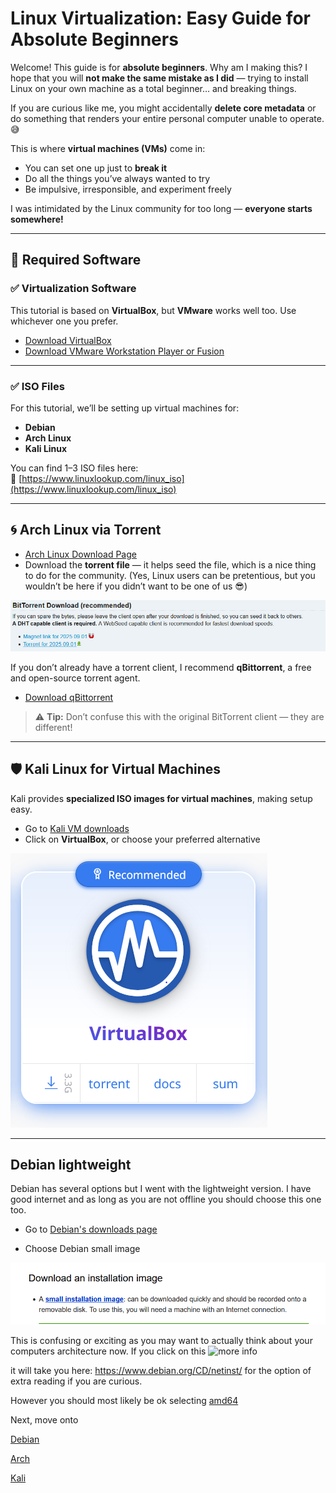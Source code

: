 # Linux Virtualization: Easy Guide for Absolute Beginners

Welcome! This guide is for **absolute beginners**. Why am I making this? I hope that you will **not make the same mistake as I did** — trying to install Linux on your own machine as a total beginner… and breaking things.

If you are curious like me, you might accidentally **delete core metadata** or do something that renders your entire personal computer unable to operate. 😅

This is where **virtual machines (VMs)** come in:

- You can set one up just to **break it**  
- Do all the things you’ve always wanted to try  
- Be impulsive, irresponsible, and experiment freely

I was intimidated by the Linux community for too long — **everyone starts somewhere!**

---

## 🚀 Required Software

### ✅ Virtualization Software

This tutorial is based on **VirtualBox**, but **VMware** works well too. Use whichever one you prefer.

- [Download VirtualBox](https://www.oracle.com/virtualization/technologies/vm/downloads/virtualbox-downloads.html)  
- [Download VMware Workstation Player or Fusion](https://www.vmware.com/products/desktop-hypervisor/workstation-and-fusion)

---

### ✅ ISO Files

For this tutorial, we’ll be setting up virtual machines for:

- **Debian**  
- **Arch Linux**  
- **Kali Linux**

You can find 1–3 ISO files here:  
🔗 [https://www.linuxlookup.com/linux_iso](https://www.linuxlookup.com/linux_iso)

---

## 🌀 Arch Linux via Torrent

- [Arch Linux Download Page](https://archlinux.org/download/)  
- Download the **torrent file** — it helps seed the file, which is a nice thing to do for the community. (Yes, Linux users can be pretentious, but you wouldn’t be here if you didn’t want to be one of us 😎)

![Arch Torrent Screenshot](images/prereqs/arch_torrent.png)

If you don’t already have a torrent client, I recommend **qBittorrent**, a free and open-source torrent agent.

- [Download qBittorrent](https://www.qbittorrent.org/download)  
> ⚠️ **Tip:** Don’t confuse this with the original BitTorrent client — they are different!

---

## 🛡️ Kali Linux for Virtual Machines

Kali provides **specialized ISO images for virtual machines**, making setup easy.

- Go to [Kali VM downloads](https://www.kali.org/get-kali/#kali-virtual-machines)  
- Click on **VirtualBox**, or choose your preferred alternative

![Kali VM Screenshot](images/prereqs/kali_virtualbox.png)

---

## Debian lightweight

Debian has several options but I went with the lightweight version. I have good internet and as long as you are not offline you should choose this one too.

- Go to [Debian's downloads page](https://www.debian.org/distrib/)

- Choose Debian small image

![Debian Small Screenshot](images/prereqs/debian_small.png)

This is confusing or exciting as you may want to actually think about your computers architecture now. If you click on this ![more info](images/prereqs/debian_moreinfo)

it will take you here: https://www.debian.org/CD/netinst/ for the option of extra reading if you are curious. 

However you should most likely be ok selecting [amd64](screenshots/debian_amd64)

Next, move onto

[Debian](https://github.com/ketsp8ce/linux-virtualization-walkthrough/tree/main/debian)

[Arch](https://github.com/ketsp8ce/linux-virtualization-walkthrough/tree/main/arch)

[Kali](https://github.com/ketsp8ce/linux-virtualization-walkthrough/tree/main/kali)